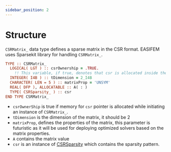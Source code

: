 ```yaml
---
sidebar_position: 2
---
```


# Structure

`CSRMatrix_` data type defines a sparse matrix in the CSR format. EASIFEM uses Sparsekit library for handling `CSRMatrix_`.

```fortran
TYPE :: CSRMatrix_
  LOGICAL( LGT ) :: csrOwnership = .TRUE.
    !! This variable, if true, denotes that csr is allocated inside the obj
  INTEGER( I4B ) :: tDimension = 2_I4B
  CHARACTER( LEN = 5 ) :: matrixProp = 'UNSYM'
  REAL( DFP ), ALLOCATABLE :: A( : )
  TYPE( CSRSparsity_ ) :: csr
END TYPE CSRMatrix_
```

- `csrOwnerShip` is true if memory for `csr` pointer is allocated while initiating an instance of `CSRMatrix_`.
- `tDimension` is the dimension of the matrix, it should be 2
- `matrixProp`, defines the properties of the matrix, this parameter is futuristic as it will be used for deploying optimized solvers based on the matrix properties.
- `A` contains the matrix value
- `csr` is an instance of [CSRSparsity](../CSRSparsity/CSRSparsity_.md) which contains the sparsity pattern.
